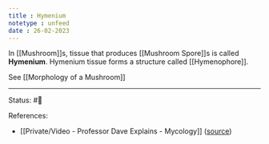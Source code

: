```yaml
---
title : Hymenium
notetype : unfeed
date : 26-02-2023
---
```


In [[Mushroom]]s, tissue that produces [[Mushroom Spore]]s is called **Hymenium**. Hymenium tissue forms a structure called [[Hymenophore]].

See [[Morphology of a Mushroom]]


---
Status: #🌱 

References:
- [[Private/Video - Professor Dave Explains - Mycology]] ([source](https://www.youtube.com/watch?v=wqKNm_evkYA&list=PLybg94GvOJ9Hyyv_MD2Y7OPFxhnrKFsD6&ab_channel=ProfessorDaveExplains))
